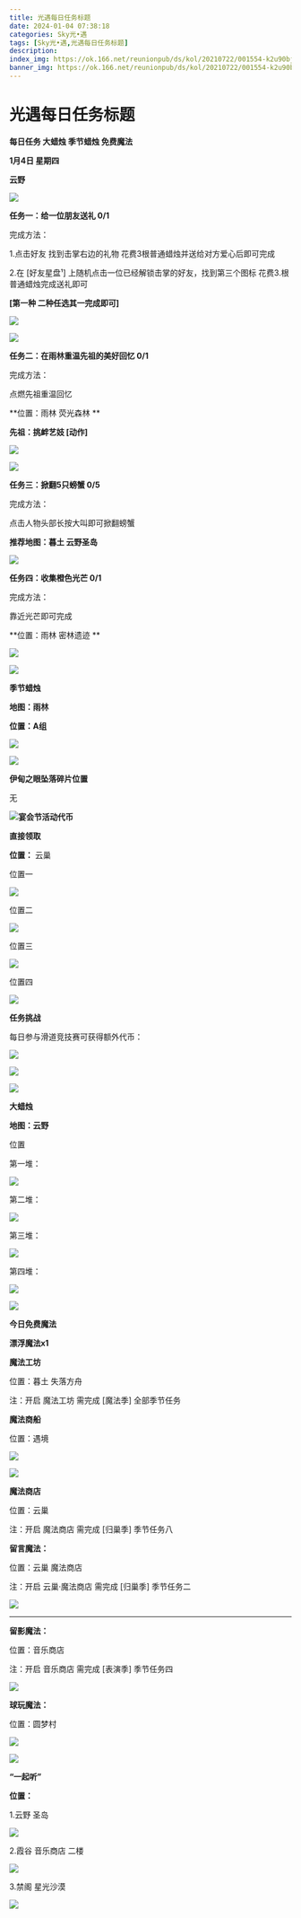 ```yaml
---
title: 光遇每日任务标题
date: 2024-01-04 07:38:18
categories: Sky光•遇
tags: [Sky光•遇,光遇每日任务标题]
description: 
index_img: https://ok.166.net/reunionpub/ds/kol/20210722/001554-k2u90bj7ay.png?imageView&thumbnail=600x0&type=jpg
banner_img: https://ok.166.net/reunionpub/ds/kol/20210722/001554-k2u90bj7ay.png?imageView&thumbnail=600x0&type=jpg
---
```

# 光遇每日任务标题
**每日任务 大蜡烛 季节蜡烛 免费魔法**

 **1月4日 星期四**

 **云野**

![](https://img.166.net/reunionpub/ds/kol/20240104/001628-witpdzl7y1.jpeg)

 **任务一：给一位朋友送礼 0/1**

完成方法：

1.点击好友 找到击掌右边的礼物 花费3根普通蜡烛并送给对方爱心后即可完成

2.在 [好友星盘¹] 上随机点击一位已经解锁击掌的好友，找到第三个图标 花费3.根普通蜡烛完成送礼即可

 **[第一种 二种任选其一完成即可]**

![](https://img.166.net/reunionpub/ds/kol/20240104/001002-cist24yr95.png)

![](https://img.166.net/reunionpub/ds/kol/20240104/001009-oajdzqv3w5.jpeg)

 **任务二：在雨林重温先祖的美好回忆 0/1**

完成方法：

点燃先祖重温回忆

 **位置：雨林 荧光森林  **

 **先祖：挑衅艺妓 [动作]**

![](https://img.166.net/reunionpub/ds/kol/20240104/001035-yp4sviocmz.jpeg)

![](https://img.166.net/reunionpub/ds/kol/20240104/001043-ai3q7blvt2.jpeg)

 **任务三：掀翻5只螃蟹 0/5**

完成方法：

点击人物头部长按大叫即可掀翻螃蟹

 **推荐地图：暮土 云野圣岛**

![](https://img.166.net/reunionpub/ds/kol/20240104/001134-a7d8szvhby.jpeg)

 **任务四：收集橙色光芒 0/1**

完成方法：

靠近光芒即可完成

 **位置：雨林 密林遗迹   **

![](https://img.166.net/reunionpub/ds/kol/20240104/001148-7ez8visg09.jpeg)

 **![](https://img.166.net/reunionpub/ds/kol/20231014/003453-vozlin1q8p.png)**

 **季节蜡烛**

 **地图：雨林**

 **位置：A组**

![](https://img.166.net/reunionpub/ds/kol/20240103/235520-pzy84b5ln6.jpg)

 **![](https://img.166.net/reunionpub/ds/kol/20231014/003453-vozlin1q8p.png)**

 **伊甸之眼坠落碎片位置**

无

**![](https://img.166.net/reunionpub/ds/kol/20231014/002539-7uzhdl3t0m.png)宴会节活动代币**

 **直接领取**

 **位置：** 云巢

位置一

![](https://img.166.net/reunionpub/ds/kol/20240104/000719-cp9sf5kojr.jpg)

位置二

![](https://img.166.net/reunionpub/ds/kol/20240104/000732-mng0kthu5i.jpg)

位置三

![](https://img.166.net/reunionpub/ds/kol/20240104/000311-26di487uyk.jpg)

位置四

![](https://img.166.net/reunionpub/ds/kol/20240104/000744-bm06q4glv8.jpg)

 **任务挑战**

每日参与滑道竞技赛可获得额外代币：

 **![](https://img.166.net/reunionpub/ds/kol/20231228/002707-5n6csimosp.jpg)**

 **![](https://img.166.net/reunionpub/ds/kol/20231228/002715-kzms3e5gq7.jpg)**

 **![](https://img.166.net/reunionpub/ds/kol/20231014/002539-7uzhdl3t0m.png)**

 **大蜡烛**

 **地图：云野**

位置

第一堆：

![](https://img.166.net/reunionpub/ds/kol/20240103/235734-8rtl1dms3q.jpg)

第二堆：

![](https://img.166.net/reunionpub/ds/kol/20240103/235741-esto1bhzs8.jpg)

第三堆：

![](https://img.166.net/reunionpub/ds/kol/20240103/235748-0muad1chv3.jpg)

第四堆：

![](https://img.166.net/reunionpub/ds/kol/20240103/235754-vo9gwrk87n.jpg)

 **![](https://img.166.net/reunionpub/ds/kol/20231014/004048-gyt2imp830.png)**

 **今日免费魔法**

 **漂浮魔法x1**

 **魔法工坊**

位置：暮土 失落方舟

注：开启 魔法工坊 需完成 [魔法季] 全部季节任务

 **魔法商船**

位置：遇境

 **![](https://img.166.net/reunionpub/ds/kol/20231014/004605-qmuiowanf4.png)**

![](https://img.166.net/reunionpub/ds/kol/20240103/235922-sbgnfwl319.jpg)

 **魔法商店**

位置：云巢

注：开启 魔法商店 需完成 [归巢季] 季节任务八

 **留言魔法：**

位置：云巢 魔法商店

注：开启 云巢·魔法商店 需完成 [归巢季] 季节任务二

![](https://img.166.net/reunionpub/ds/kol/20240103/235934-2zy6t5kwj3.jpg)

 ****

**留影魔法：**

位置：音乐商店

注：开启 音乐商店 需完成 [表演季] 季节任务四

![](https://img.166.net/reunionpub/ds/kol/20231231/233351-fc79sljvwd.jpeg)

 **球玩魔法：**

位置：圆梦村

 **![](https://img.166.net/reunionpub/ds/kol/20231014/005022-4hnlvzm7iu.png)**

 **![](https://img.166.net/reunionpub/ds/kol/20231220/070757-w9oeg612sl.png)**

 **“一起听”**

 **位置：**

1.云野 圣岛

**![](https://img.166.net/reunionpub/ds/kol/20231220/071109-so6aef3jyr.jpeg)**

2.霞谷 音乐商店 二楼

**![](https://img.166.net/reunionpub/ds/kol/20231220/071120-naym3f5u4g.jpeg)**

3.禁阁 星光沙漠

 **![](https://img.166.net/reunionpub/ds/kol/20231220/071136-p6b05krfu4.png)**

